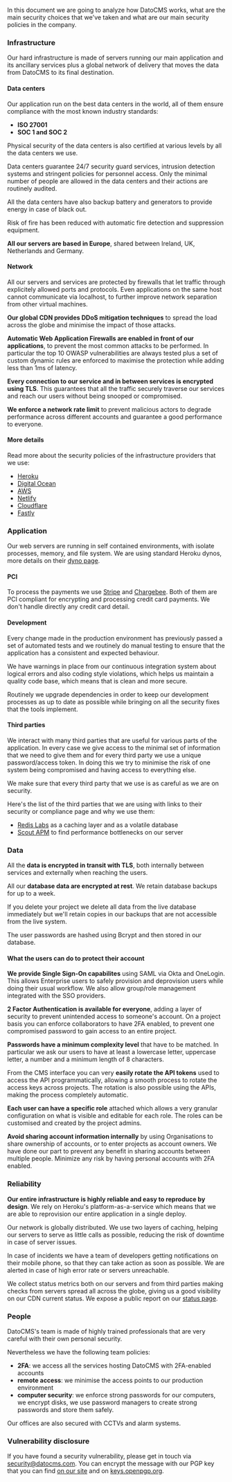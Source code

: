 In this document we are going to analyze how DatoCMS works, what are the main security choices that we've taken and what are our main security policies in the company.

### Infrastructure

Our hard infrastructure is made of servers running our main application and its ancillary services plus a global network of delivery that moves the data from DatoCMS to its final destination.

#### Data centers

Our application run on the best data centers in the world, all of them ensure compliance with the most known industry standards:

- **ISO 27001**
- **SOC 1 and SOC 2**

Physical security of the data centers is also certified at various levels by all the data centers we use.

Data centers guarantee 24/7 security guard services, intrusion detection systems and stringent policies for personnel access. Only the minimal number of people are allowed in the data centers and their actions are routinely audited.

All the data centers have also backup battery and generators to provide energy in case of black out.

Risk of fire has been reduced with automatic fire detection and suppression equipment.

**All our servers are based in Europe**, shared between Ireland, UK, Netherlands and Germany.

#### Network

All our servers and services are protected by firewalls that let traffic through explicitely allowed ports and protocols. Even applications on the same host cannot communicate via localhost, to further improve network separation from other virtual machines.

**Our global CDN provides DDoS mitigation techniques** to spread the load across the globe and minimise the impact of those attacks.

**Automatic Web Application Firewalls are enabled in front of our applications**, to prevent the most common attacks to be performed. In particular the top 10 OWASP vulnerabilities are always tested plus a set of custom dynamic rules are enforced to maximise the protection while adding less than 1ms of latency.

**Every connection to our service and in between services is encrypted using TLS**. This guarantees that all the traffic securely traverse our services and reach our users without being snooped or compromised.

**We enforce a network rate limit** to prevent malicious actors to degrade performance across different accounts and guarantee a good performance to everyone.

#### More details

Read more about the security policies of the infrastructure providers that we use:

- [Heroku](https://www.heroku.com/policy/security)
- [Digital Ocean](https://www.digitalocean.com/legal/)
- [AWS](https://aws.amazon.com/security/)
- [Netlify](https://www.netlify.com/security/)
- [Cloudflare](https://www.cloudflare.com/security/)
- [Fastly](https://docs.fastly.com/en/guides/security-program)

### Application

Our web servers are running in self contained environments, with isolate processes, memory, and file system. We are using standard Heroku dynos, more details on their [dyno page](https://devcenter.heroku.com/articles/dynos#isolation-and-security).

#### PCI

To process the payments we use [Stripe](https://stripe.com/docs/security/stripe) and [Chargebee](https://www.chargebee.com/security/). Both of them are PCI compliant for encrypting and processing credit card payments. We don't handle directly any credit card detail.

#### Development

Every change made in the production environment has previously passed a set of automated tests and we routinely do manual testing to ensure that the application has a consistent and expected behaviour.

We have warnings in place from our continuous integration system about logical errors and also coding style violations, which helps us maintain a quality code base, which means that is clean and more secure.

Routinely we upgrade dependencies in order to keep our development processes as up to date as possible while bringing on all the security fixes that the tools implement.

#### Third parties

We interact with many third parties that are useful for various parts of the application. In every case we give access to the minimal set of information that we need to give them and for every third party we use a unique password/access token. In doing this we try to minimise the risk of one system being compromised and having access to everything else.

We make sure that every third party that we use is as careful as we are on security.

Here's the list of the third parties that we are using with links to their security or compliance page and why we use them:

- [Redis Labs](https://redislabs.com/company/compliance-and-privacy/) as a caching layer and as a volatile database
- [Scout APM](https://docs.scoutapm.com/#security) to find performance bottlenecks on our server

### Data

All the **data is encrypted in transit with TLS**, both internally between services and externally when reaching the users.

All our **database data are encrypted at rest**. We retain database backups for up to a week.

If you delete your project we delete all data from the live database immediately but we'll retain copies in our backups that are not accessible from the live system.

The user passwords are hashed using Bcrypt and then stored in our database.

#### What the users can do to protect their account

**We provide Single Sign-On capabilites** using SAML via Okta and OneLogin. This allows Enterprise users to safely provision and deprovision users while doing their usual workflow. We also allow group/role management integrated with the SSO providers.

**2 Factor Authentication is available for everyone**, adding a layer of security to prevent unintended access to someone's account. On a project basis you can enforce collaborators to have 2FA enabled, to prevent one compromised password to gain access to an entire project.

**Passwords have a minimum complexity level** that have to be matched. In particular we ask our users to have at least a lowercase letter, uppercase letter, a number and a minimum length of 8 characters.

From the CMS interface you can very **easily rotate the API tokens** used to access the API programmatically, allowing a smooth process to rotate the access keys across projects. The rotation is also possible using the APIs, making the process completely automatic.

**Each user can have a specific role** attached which allows a very granular configuration on what is visible and editable for each role. The roles can be customised and created by the project admins.

**Avoid sharing account information internally** by using Organisations to share ownership of accounts, or to enter projects as account owners. We have done our part to prevent any benefit in sharing accounts between multiple people. Minimize any risk by having personal accounts with 2FA enabled.

### Reliability

**Our entire infrastructure is highly reliable and easy to reproduce by design**. We rely on Heroku's platform-as-a-service which means that we are able to reprovision our entire application in a single deploy.

Our network is globally distributed. We use two layers of caching, helping our servers to serve as little calls as possible, reducing the risk of downtime in case of server issues.

In case of incidents we have a team of developers getting notifications on their mobile phone, so that they can take action as soon as possible. We are alerted in case of high error rate or servers unreachable.

We collect status metrics both on our servers and from third parties making checks from servers spread all across the globe, giving us a good visibility on our CDN current status. We expose a public report on our [status page](https://status.datocms.com/).

### People

DatoCMS's team is made of highly trained professionals that are very careful with their own personal security.

Nevertheless we have the following team policies:

- **2FA**: we access all the services hosting DatoCMS with 2FA-enabled accounts
- **remote access**: we minimise the access points to our production environment
- **computer security**: we enforce strong passwords for our computers, we encrypt disks, we use password managers to create strong passwords and store them safely.

Our offices are also secured with CCTVs and alarm systems.

### Vulnerability disclosure

If you have found a security vulnerability, please get in touch via [security@datocms.com](mailto:security@datocms.com). You can encrypt the message with our PGP key that you can find [on our site](https://www.datocms.com/.well-known/DatoCMS_security_pub.asc) and on [keys.openpgp.org](https://keys.openpgp.org/search?q=3FBD73EFD6C5268A21C33FE27B94FBC69CD5C678).
